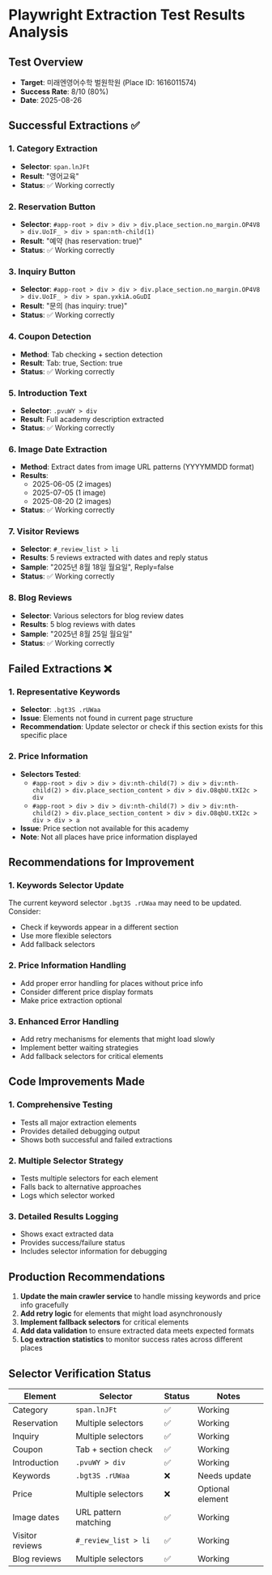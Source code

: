 # Playwright Extraction Test Results Analysis

## Test Overview
- **Target**: 미래엔영어수학 벌원학원 (Place ID: 1616011574)
- **Success Rate**: 8/10 (80%)
- **Date**: 2025-08-26

## Successful Extractions ✅

### 1. Category Extraction
- **Selector**: `span.lnJFt`
- **Result**: "영어교육"
- **Status**: ✅ Working correctly

### 2. Reservation Button
- **Selector**: `#app-root > div > div > div.place_section.no_margin.OP4V8 > div.UoIF_ > div > span:nth-child(1)`
- **Result**: "예약 (has reservation: true)"
- **Status**: ✅ Working correctly

### 3. Inquiry Button  
- **Selector**: `#app-root > div > div > div.place_section.no_margin.OP4V8 > div.UoIF_ > div > span.yxkiA.oGuDI`
- **Result**: "문의 (has inquiry: true)"
- **Status**: ✅ Working correctly

### 4. Coupon Detection
- **Method**: Tab checking + section detection
- **Result**: Tab: true, Section: true
- **Status**: ✅ Working correctly

### 5. Introduction Text
- **Selector**: `.pvuWY > div`
- **Result**: Full academy description extracted
- **Status**: ✅ Working correctly

### 6. Image Date Extraction
- **Method**: Extract dates from image URL patterns (YYYYMMDD format)
- **Results**: 
  - 2025-06-05 (2 images)
  - 2025-07-05 (1 image)
  - 2025-08-20 (2 images)
- **Status**: ✅ Working correctly

### 7. Visitor Reviews
- **Selector**: `#_review_list > li`
- **Results**: 5 reviews extracted with dates and reply status
- **Sample**: "2025년 8월 18일 월요일", Reply=false
- **Status**: ✅ Working correctly

### 8. Blog Reviews
- **Selector**: Various selectors for blog review dates
- **Results**: 5 blog reviews with dates
- **Sample**: "2025년 8월 25일 월요일"
- **Status**: ✅ Working correctly

## Failed Extractions ❌

### 1. Representative Keywords
- **Selector**: `.bgt3S .rUWaa`
- **Issue**: Elements not found in current page structure
- **Recommendation**: Update selector or check if this section exists for this specific place

### 2. Price Information
- **Selectors Tested**:
  - `#app-root > div > div > div:nth-child(7) > div > div:nth-child(2) > div.place_section_content > div > div.O8qbU.tXI2c > div`
  - `#app-root > div > div > div:nth-child(7) > div > div:nth-child(2) > div.place_section_content > div > div.O8qbU.tXI2c > div > div > a`
- **Issue**: Price section not available for this academy
- **Note**: Not all places have price information displayed

## Recommendations for Improvement

### 1. Keywords Selector Update
The current keyword selector `.bgt3S .rUWaa` may need to be updated. Consider:
- Check if keywords appear in a different section
- Use more flexible selectors
- Add fallback selectors

### 2. Price Information Handling
- Add proper error handling for places without price info
- Consider different price display formats
- Make price extraction optional

### 3. Enhanced Error Handling
- Add retry mechanisms for elements that might load slowly
- Implement better waiting strategies
- Add fallback selectors for critical elements

## Code Improvements Made

### 1. Comprehensive Testing
- Tests all major extraction elements
- Provides detailed debugging output
- Shows both successful and failed extractions

### 2. Multiple Selector Strategy
- Tests multiple selectors for each element
- Falls back to alternative approaches
- Logs which selector worked

### 3. Detailed Results Logging
- Shows exact extracted data
- Provides success/failure status
- Includes selector information for debugging

## Production Recommendations

1. **Update the main crawler service** to handle missing keywords and price info gracefully
2. **Add retry logic** for elements that might load asynchronously  
3. **Implement fallback selectors** for critical elements
4. **Add data validation** to ensure extracted data meets expected formats
5. **Log extraction statistics** to monitor success rates across different places

## Selector Verification Status

| Element | Selector | Status | Notes |
|---------|----------|--------|-------|
| Category | `span.lnJFt` | ✅ | Working |
| Reservation | Multiple selectors | ✅ | Working |
| Inquiry | Multiple selectors | ✅ | Working |
| Coupon | Tab + section check | ✅ | Working |
| Introduction | `.pvuWY > div` | ✅ | Working |
| Keywords | `.bgt3S .rUWaa` | ❌ | Needs update |
| Price | Multiple selectors | ❌ | Optional element |
| Image dates | URL pattern matching | ✅ | Working |
| Visitor reviews | `#_review_list > li` | ✅ | Working |
| Blog reviews | Multiple selectors | ✅ | Working |